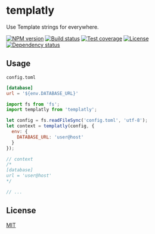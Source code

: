# templatly

Use Template strings for everywhere.

  [![NPM version][npm-img]][npm-url]
  [![Build status][travis-img]][travis-url]
  [![Test coverage][coveralls-img]][coveralls-url]
  [![License][license-img]][license-url]
  [![Dependency status][david-img]][david-url]



## Usage

`config.toml`

```toml
[database]
url = '${env.DATABASE_URL}'
```

```js
import fs from 'fs';
import templatly from 'templatly';

let config = fs.readFileSync('config.toml', 'utf-8');
let context = templatly(config, {
  env: {
    DATABASE_URL: 'user@host'
  }
});

// context
/*
[database]
url = 'user@host'
*/

// ...
```

## License

  [MIT](LICENSE)

[npm-img]: https://img.shields.io/npm/v/trek-templatly.svg?style=flat-square
[npm-url]: https://npmjs.org/package/trek-templatly
[travis-img]: https://img.shields.io/travis/trekjs/templatly.svg?style=flat-square
[travis-url]: https://travis-ci.org/trekjs/templatly
[coveralls-img]: https://img.shields.io/coveralls/trekjs/templatly.svg?style=flat-square
[coveralls-url]: https://coveralls.io/r/trekjs/templatly
[license-img]: https://img.shields.io/badge/license-MIT-green.svg?style=flat-square
[license-url]: LICENSE
[david-img]: https://img.shields.io/david/trekjs/templatly.svg?style=flat-square
[david-url]: https://david-dm.org/trekjs/templatly
